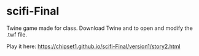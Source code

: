 scifi-Final
===========

Twine game made for class. Download Twine and to open and modify the .twf file.

Play it here:
https://chipset1.github.io/scifi-Final/version1/story2.html
